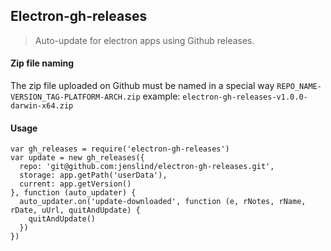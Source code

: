 ## Electron-gh-releases
> Auto-update for electron apps using Github releases.

#### Zip file naming
The zip file uploaded on Github must be named in a special way
`REPO_NAME-VERSION_TAG-PLATFORM-ARCH.zip`
example:
`electron-gh-releases-v1.0.0-darwin-x64.zip`

#### Usage
```
var gh_releases = require('electron-gh-releases')
var update = new gh_releases({
  repo: 'git@github.com:jenslind/electron-gh-releases.git',
  storage: app.getPath('userData'),
  current: app.getVersion()
}, function (auto_updater) {
  auto_updater.on('update-downloaded', function (e, rNotes, rName, rDate, uUrl, quitAndUpdate) {
    quitAndUpdate()
  })
})
```

